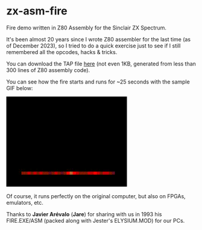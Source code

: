 # zx-asm-fire

Fire demo written in Z80 Assembly for the Sinclair ZX Spectrum.

It's been almost 20 years since I wrote Z80 assembler for the last time (as of December 2023), so I tried to do a quick exercise just to see if I still remembered all the opcodes, hacks & tricks.

You can download the TAP file [here](https://github.com/sromeroi/zx-asm-fire/raw/main/fire.tap) (not even 1KB, generated from less than 300 lines of Z80 assembly code).

You can see how the fire starts and runs for ~25 seconds with the sample GIF below:

![zx-asm-fire GIF](https://github.com/sromeroi/zx-asm-fire/blob/main/fire.gif?raw=true)

Of course, it runs perfectly on the original computer, but also on FPGAs, emulators, etc.

Thanks to **Javier Arévalo** (**Jare**) for sharing with us in 1993 his FIRE.EXE/ASM (packed along with Jester's ELYSIUM.MOD) for our PCs.

